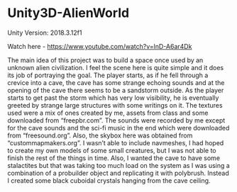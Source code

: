 # Unity3D-AlienWorld
Unity Version: 2018.3.12f1

Watch here - https://www.youtube.com/watch?v=lnD-A6ar4Dk

The main idea of this project was to build a space once used by an unknown alien civilization. I feel the scene here is quite simple and it does its job of portraying the goal.
The player starts, as if he fell through a crevice into a cave, the cave has some strange echoing sounds and at the opening of the cave there seems to be a sandstorm outside. As the player starts to get past the storm which has very low visibility, he is eventually greeted by strange large structures with some writings on it.
 The textures used were a mix of ones created by me, assets from class and some downloaded from “freepbr.com”. The sounds were recorded by me except for the cave sounds and the sci-fi music in the end which were downloaded from “freesound.org”. Also, the skybox here was obtained from “custommapmakers.org”.
I wasn’t able to include navmeshes, I had hoped to create my own models of some small creatures, but I was not able to finish the rest of the things in time. Also, I wanted the cave to have some stalactites but that was taking too much load on the system as I was using a combination of a probuilder object and replicating it with polybrush. Instead I created some black cuboidal crystals hanging from the cave ceiling. 
